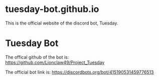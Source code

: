 # tuesday-bot.github.io
This is the official website of the discord bot, Tuesday.

# Tuesday Bot
The offical github of the bot is:
https://github.com/Lionclaw49/Project_Tuesday

The official bot link is:
https://discordbots.org/bot/415190531459776513
